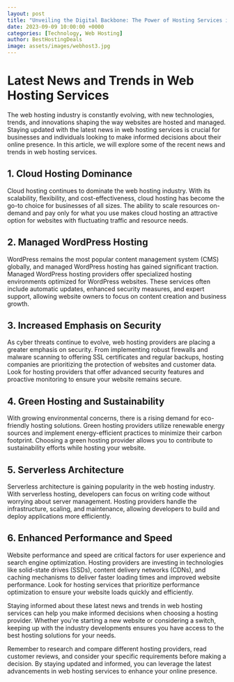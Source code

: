 ```yaml
---
layout: post
title: "Unveiling the Digital Backbone: The Power of Hosting Services in 2023"
date: 2023-09-09 10:00:00 +0000
categories: [Technology, Web Hosting]
author: BestHostingDeals
image: assets/images/webhost3.jpg
---
```


# Latest News and Trends in Web Hosting Services

The web hosting industry is constantly evolving, with new technologies, trends, and innovations shaping the way websites are hosted and managed. Staying updated with the latest news in web hosting services is crucial for businesses and individuals looking to make informed decisions about their online presence. In this article, we will explore some of the recent news and trends in web hosting services.

## 1. Cloud Hosting Dominance

Cloud hosting continues to dominate the web hosting industry. With its scalability, flexibility, and cost-effectiveness, cloud hosting has become the go-to choice for businesses of all sizes. The ability to scale resources on-demand and pay only for what you use makes cloud hosting an attractive option for websites with fluctuating traffic and resource needs.

## 2. Managed WordPress Hosting

WordPress remains the most popular content management system (CMS) globally, and managed WordPress hosting has gained significant traction. Managed WordPress hosting providers offer specialized hosting environments optimized for WordPress websites. These services often include automatic updates, enhanced security measures, and expert support, allowing website owners to focus on content creation and business growth.

## 3. Increased Emphasis on Security

As cyber threats continue to evolve, web hosting providers are placing a greater emphasis on security. From implementing robust firewalls and malware scanning to offering SSL certificates and regular backups, hosting companies are prioritizing the protection of websites and customer data. Look for hosting providers that offer advanced security features and proactive monitoring to ensure your website remains secure.

## 4. Green Hosting and Sustainability

With growing environmental concerns, there is a rising demand for eco-friendly hosting solutions. Green hosting providers utilize renewable energy sources and implement energy-efficient practices to minimize their carbon footprint. Choosing a green hosting provider allows you to contribute to sustainability efforts while hosting your website.

## 5. Serverless Architecture

Serverless architecture is gaining popularity in the web hosting industry. With serverless hosting, developers can focus on writing code without worrying about server management. Hosting providers handle the infrastructure, scaling, and maintenance, allowing developers to build and deploy applications more efficiently.

## 6. Enhanced Performance and Speed

Website performance and speed are critical factors for user experience and search engine optimization. Hosting providers are investing in technologies like solid-state drives (SSDs), content delivery networks (CDNs), and caching mechanisms to deliver faster loading times and improved website performance. Look for hosting services that prioritize performance optimization to ensure your website loads quickly and efficiently.

Staying informed about these latest news and trends in web hosting services can help you make informed decisions when choosing a hosting provider. Whether you're starting a new website or considering a switch, keeping up with the industry developments ensures you have access to the best hosting solutions for your needs.

Remember to research and compare different hosting providers, read customer reviews, and consider your specific requirements before making a decision. By staying updated and informed, you can leverage the latest advancements in web hosting services to enhance your online presence.